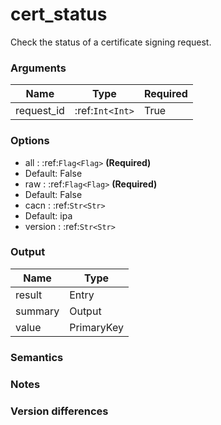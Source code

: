 [//]: # (THE CONTENT BELOW IS GENERATED. DO NOT EDIT.)
# cert_status
Check the status of a certificate signing request.

### Arguments
|Name|Type|Required
|-|-|-
|request_id|:ref:`Int<Int>`|True

### Options
* all : :ref:`Flag<Flag>` **(Required)**
 * Default: False
* raw : :ref:`Flag<Flag>` **(Required)**
 * Default: False
* cacn : :ref:`Str<Str>`
 * Default: ipa
* version : :ref:`Str<Str>`

### Output
|Name|Type
|-|-
|result|Entry
|summary|Output
|value|PrimaryKey

[//]: # (ADD YOUR NOTES BELOW. THESE WILL BE PICKED EVERY TIME THE DOCS ARE REGENERATED. //end)
### Semantics

### Notes

### Version differences
